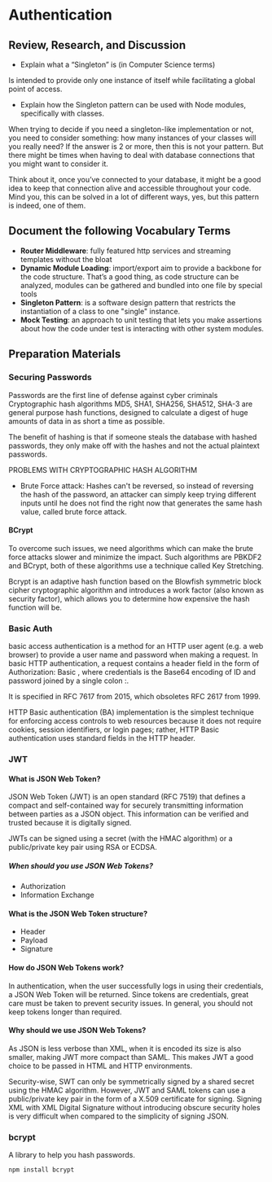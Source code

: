 # Authentication

## Review, Research, and Discussion
* Explain what a “Singleton” is (in Computer Science terms)

Is intended to provide only one instance of itself while facilitating a global point of access.

* Explain how the Singleton pattern can be used with Node modules, specifically with classes.

When trying to decide if you need a singleton-like implementation or not, you need to consider something: how many instances of your classes will you really need? If the answer is 2 or more, then this is not your pattern.
But there might be times when having to deal with database connections that you might want to consider it.

Think about it, once you’ve connected to your database, it might be a good idea to keep that connection alive and accessible throughout your code. Mind you, this can be solved in a lot of different ways, yes, but this pattern is indeed, one of them.


## Document the following Vocabulary Terms

* **Router Middleware**:  fully featured http services and streaming templates without the bloat
* **Dynamic Module Loading**: import/export aim to provide a backbone for the code structure. That’s a good thing, as code structure can be analyzed, modules can be gathered and bundled into one file by special tools
* **Singleton Pattern**: is a software design pattern that restricts the instantiation of a class to one "single" instance. 
* **Mock Testing**: an approach to unit testing that lets you make assertions about how the code under test is interacting with other system modules.

## Preparation Materials

### Securing Passwords
Passwords are the first line of defense against cyber criminals
Cryptographic hash algorithms MD5, SHA1, SHA256, SHA512, SHA-3 are general purpose hash functions, designed to calculate a digest of huge amounts of data in as short a time as possible.

The benefit of hashing is that if someone steals the database with hashed passwords, they only make off with the hashes and not the actual plaintext passwords.

PROBLEMS WITH CRYPTOGRAPHIC HASH ALGORITHM
* Brute Force attack: Hashes can't be reversed, so instead of reversing the hash of the password, an attacker can simply keep trying different inputs until he does not find the right now that generates the same hash value, called brute force attack.

#### BCrypt 
To overcome such issues, we need algorithms which can make the brute force attacks slower and minimize the impact. Such algorithms are PBKDF2 and BCrypt, both of these algorithms use a technique called Key Stretching.

Bcrypt is an adaptive hash function based on the Blowfish symmetric block cipher cryptographic algorithm and introduces a work factor (also known as security factor), which allows you to determine how expensive the hash function will be.

### Basic Auth
basic access authentication is a method for an HTTP user agent (e.g. a web browser) to provide a user name and password when making a request. In basic HTTP authentication, a request contains a header field in the form of Authorization: Basic <credentials>, where credentials is the Base64 encoding of ID and password joined by a single colon :.

It is specified in RFC 7617 from 2015, which obsoletes RFC 2617 from 1999.

HTTP Basic authentication (BA) implementation is the simplest technique for enforcing access controls to web resources because it does not require cookies, session identifiers, or login pages; rather, HTTP Basic authentication uses standard fields in the HTTP header.

### JWT

#### What is JSON Web Token?
JSON Web Token (JWT) is an open standard (RFC 7519) that defines a compact and self-contained way for securely transmitting information between parties as a JSON object. This information can be verified and trusted because it is digitally signed.

JWTs can be signed using a secret (with the HMAC algorithm) or a public/private key pair using RSA or ECDSA.

##### When should you use JSON Web Tokens?
* Authorization
* Information Exchange

#### What is the JSON Web Token structure?
* Header
* Payload
* Signature

#### How do JSON Web Tokens work?
In authentication, when the user successfully logs in using their credentials, a JSON Web Token will be returned. Since tokens are credentials, great care must be taken to prevent security issues. In general, you should not keep tokens longer than required.

#### Why should we use JSON Web Tokens?

As JSON is less verbose than XML, when it is encoded its size is also smaller, making JWT more compact than SAML. This makes JWT a good choice to be passed in HTML and HTTP environments.

Security-wise, SWT can only be symmetrically signed by a shared secret using the HMAC algorithm. However, JWT and SAML tokens can use a public/private key pair in the form of a X.509 certificate for signing. Signing XML with XML Digital Signature without introducing obscure security holes is very difficult when compared to the simplicity of signing JSON.

### bcrypt
A library to help you hash passwords.

`npm install bcrypt`